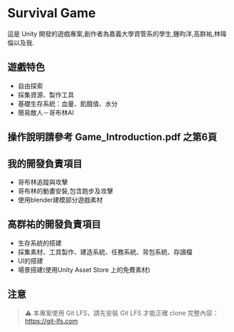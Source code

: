 # Survival Game

這是 Unity 開發的遊戲專案,創作者為嘉義大學資管系的學生,鍾昀洋,高群祐,林暐倫以及我.

## 遊戲特色

- 自由探索
- 採集資源、製作工具
- 基礎生存系統：血量、飢餓值、水分
- 簡易敵人－哥布林AI

## 操作說明請參考 Game_Introduction.pdf 之第6頁

## 我的開發負責項目

- 哥布林追蹤與攻擊
- 哥布林的動畫安裝,包含跑步及攻擊
- 使用blender建模部分遊戲素材 

## 高群祐的開發負責項目

- 生存系統的搭建
- 採集素材、工具製作、建造系統、任務系統、背包系統、存讀檔
- UI的搭建
- 場景搭建(使用Unity Asset Store 上的免費素材)

## 注意

> ⚠️ 本專案使用 Git LFS，請先安裝 Git LFS 才能正確 clone 完整內容：
> https://git-lfs.com
